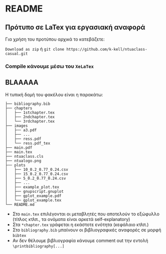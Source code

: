# README
## Πρότυπο σε LaTex για εργασιακή αναφορά
Για χρήση του προτύπου αρχικά το κατεβάζετε:

`Download as zip` ή `git clone https://github.com/k-kell/ntuaclass-casual.git`

### Compile κάνουμε μέσω του `XeLaTex`
## BLAAAAA
Η τυπική δομή του φακέλου είναι η παρακάτω:

```
├── bibliography.bib
├── chapters
│   ├── 1stchapter.tex
│   ├── 2ndchapter.tex
│   └── 3rdchapter.tex
├── images
│   ├── a3.pdf
│   ├── ...
│   ├── ress.pdf
│   └── ress.pdf_tex
├── main.pdf
├── main.tex
├── ntuaclass.cls
├── ntualogo.png
├── plots
│   ├── 10_0.2_0.77_0.24.csv
│   ├── 15_0.2_0.77_0.24.csv
│   ├── 5_0.2_0.77_0.24.csv
│   ├── ...
│   ├── example_plot.tex
│   ├── gnupscript.gnuplot
│   ├── gplot_example.pdf
│   └── gplot_example.tex
└── README.md
```

* Στο `main.tex` επιλέγονται οι μεταβλητές που αποτελούν το εξώφυλλο (τίτλος κτλπ., τα ονόματα είναι αρκετά self-explanatory) 
* Στα `*chapter.tex` γράφεται η εκάστοτε ενότητα (κεφάλαιο κτλπ.)
* Στο `bibliography.bib` μπαίνουν οι βιβλιογραφικές αναφορές σε μορφή `bibtex`
* Αν δεν θέλουμε βιβλιογραφία κάνουμε comment out την εντολή `\printbibliography[...]`
